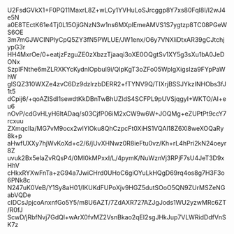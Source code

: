 U2FsdGVkX1+F0PQ11MaxrL8Z+wLCy1YVHuLoSJrcggp8Y7xs80Fql8I/I2wJ4e5N
a0E8TEctK61e4Tj0L15OjiGNzN3w1ns6MXplEmeAMVS1S7ygtzp8TC08PGeWS6OE
3m7mGJWCINPlyCpQ5ZY3fN5PWLUE/JW1enx/O6y7VNXliDtxAR39gCJtchjypG3r
HH4MxrOe/0+eatjzFzguZE0zXbzzTjaaqi3oXE0OQgtSv1XY5g3sXu1bA0JeDONx
SzpIFNthe6mZLRXKYcKydnlOpbuI9i/QIpKgT3oZFo05WplgXigsIza9FYpPaWhW
glSQZ310WXZe4zvC6Dz9dzlrzbDERR2+fTYNV9Q/TIXrjBSSJYkzINHObs3fJ1t5
dCpij6/+qoAZISdl1sewdtKkDBnTwBhUZldS4SCFPL9pUVSjqgyI+WKTO/AI+eu6
nOvP/cdGvHLyH6ltADaq/s03CjfP06iM2xCW9w6W+JOQMg+eZUPtPt9ccY7rcxuu
ZXmqcIla/MG7vM9ocx2wlYlOku8QhCzpcFt0XiHS1VQAl18Z6Xl8weXOQaRy8k+p
aHwfUXXy7hjWvKoXd+c2/6/jUvXHNwz0R8ieFtu0vz/Kh+rL4hPri2kN24oeyr8Z
uvuk2Bx5elaZvRQsP4/0MI0kMPxxI/L/4pymK/NuWznVj3RPjF7sU4JeT3D9xHhV
cHkxRYXwFnTa+zG94a7JwiCHrd0UHoC6giOYuLkHQgD69rq4os8g7H3F3o6PNk8c
N247uK0VeB/Y1Sy8aH01/IKUKdFUPoXjv9HGZ5dutSOoO5QN9ZUrMSZeNGabVQDe
cIDCsJpjcoAnxnfGo5Y5/m8U6AZT/7ZdAXR727AZJgJods1WU2yzwMRc6ZT/R0fJ
ScwD/jRbfNvj7GdQl+wArX0fvMZ2VsnBkao2qEI2sgJHkJup7VLWRidDdfVnSK7z
